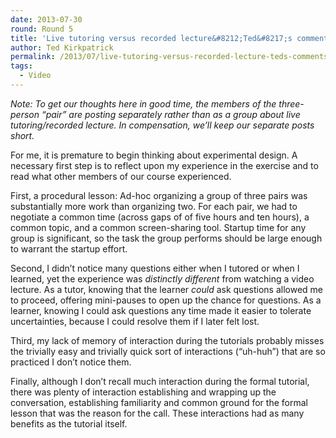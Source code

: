 ```yaml
---
date: 2013-07-30
round: Round 5
title: 'Live tutoring versus recorded lecture&#8212;Ted&#8217;s comments'
author: Ted Kirkpatrick
permalink: /2013/07/live-tutoring-versus-recorded-lecture-teds-comments/
tags:
  - Video
---
```

*Note: To get our thoughts here in good time, the members of the three-person &#8220;pair&#8221; are posting separately rather than as a group about live tutoring/recorded lecture. In compensation, we&#8217;ll keep our separate posts short.*

For me, it is premature to begin thinking about experimental design. A necessary first step is to reflect upon my experience in the exercise and to read what other members of our course experienced.

First, a procedural lesson: Ad-hoc organizing a group of three pairs was substantially more work than organizing two. For each pair, we had to negotiate a common time (across gaps of of five hours and ten hours), a common topic, and a common screen-sharing tool. Startup time for any group is significant, so the task the group performs should be large enough to warrant the startup effort.

Second, I didn&#8217;t notice many questions either when I tutored or when I learned, yet the experience was *distinctly different* from watching a video lecture. As a tutor, knowing that the learner *could* ask questions allowed me to proceed, offering mini-pauses to open up the chance for questions. As a learner, knowing I could ask questions any time made it easier to tolerate uncertainties, because I could resolve them if I later felt lost.

Third, my lack of memory of interaction during the tutorials probably misses the trivially easy and trivially quick sort of interactions (&#8220;uh-huh&#8221;) that are so practiced I don&#8217;t notice them.

Finally, although I don&#8217;t recall much interaction during the formal tutorial, there was plenty of interaction establishing and wrapping up the conversation, establishing familiarity and common ground for the formal lesson that was the reason for the call. These interactions had as many benefits as the tutorial itself.
